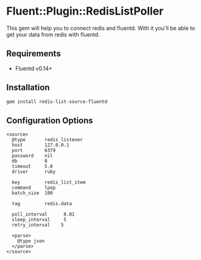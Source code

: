 # Fluent::Plugin::RedisListPoller

This gem will help you to connect redis and fluentd. With it you'll be able to get your data from redis with fluentd.

## Requirements

* Fluentd v0.14+

## Installation

```bash
gem install redis-list-source-fluentd
```

## Configuration Options

```
<source>
  @type       redis_listener
  host        127.0.0.1
  port        6379
  password    nil
  db          0
  timeout     5.0
  driver      ruby

  key         redis_list_item
  command     lpop
  batch_size  100

  tag         redis.data

  poll_interval      0.01
  sleep_interval     5
  retry_interval    5

  <parse>
    @type json
  </parse>
</source>
```
